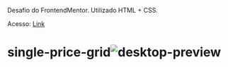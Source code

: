 Desafio do FrontendMentor. Utilizado HTML + CSS.

Acesso: <a href="https://matheeusgomes.github.io/single-price-grid/">Link</a>

# single-price-grid![desktop-preview](https://user-images.githubusercontent.com/10269675/169375423-0474f0c4-f2e7-4f82-b0b2-67c192f22227.jpg)
